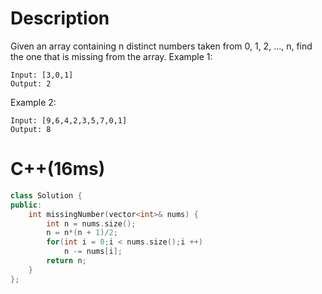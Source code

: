 # Description
Given an array containing n distinct numbers taken from 0, 1, 2, ..., n, find the one that is missing from the array.
Example 1:
```
Input: [3,0,1]
Output: 2
```
Example 2:
```
Input: [9,6,4,2,3,5,7,0,1]
Output: 8
```
# C++(16ms)
```cpp
class Solution {
public:
    int missingNumber(vector<int>& nums) {
        int n = nums.size();
        n = n*(n + 1)/2;
        for(int i = 0;i < nums.size();i ++)
            n -= nums[i];
        return n;
    }
};
```
